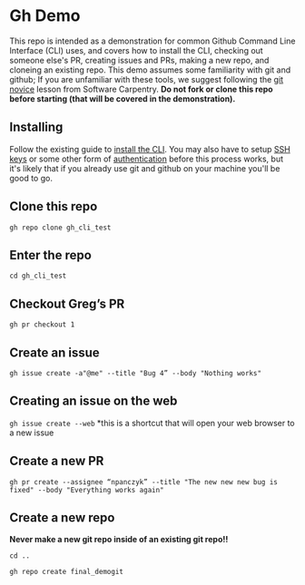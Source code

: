 # Gh Demo

This repo is intended as a demonstration for common Github Command Line 
Interface (CLI) uses, and covers how to install the CLI, checking out 
someone else's PR, creating issues and PRs, making a new repo, and 
cloneing an existing repo. This demo assumes some familiarity with git 
and github; If you are unfamiliar with these tools, we suggest following 
the [git novice](https://swcarpentry.github.io/git-novice/) lesson from 
Software Carpentry. **Do not fork or clone this repo before starting 
(that will be covered in the demonstration).**

## Installing 
Follow the existing guide to 
[install the CLI](https://cli.github.com/manual/installation). 
You may also have to setup 
[SSH keys](https://docs.github.com/en/enterprise-server@3.0/authentication/connecting-to-github-with-ssh/adding-a-new-ssh-key-to-your-github-account) 
or some other form of 
[authentication](https://docs.github.com/en/enterprise-server@3.0/authentication) 
before this process works, but it's likely that if you already use git and github 
on your machine you'll be good to go. 

## Clone this repo
`gh repo clone gh_cli_test`

## Enter the repo
`cd gh_cli_test`

## Checkout Greg’s PR
`gh pr checkout 1`

## Create an issue 
`gh issue create -a"@me" --title "Bug 4” --body "Nothing works"`

## Creating an issue on the web
`gh issue create --web`
*this is a shortcut that will open your web browser to a new issue

## Create a new PR
`gh pr create --assignee “npanczyk” --title "The new new new bug is fixed" --body "Everything works again"`

## Create a new repo
**Never make a new git repo inside of an existing git repo!!**

`cd ..` 

`gh repo create final_demogit`
